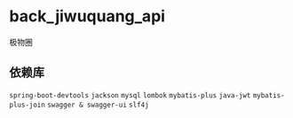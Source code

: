 # back_jiwuquang_api
极物圈

## 依赖库
`spring-boot-devtools`
`jackson`
`mysql`
`lombok`
`mybatis-plus`
`java-jwt`
`mybatis-plus-join`
`swagger & swagger-ui`
`slf4j`
